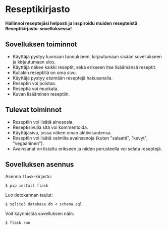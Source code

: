# Reseptikirjasto

**Hallinnoi reseptejäsi helposti ja inspiroidu muiden resepteistä Reseptikirjasto-sovelluksessa!**

## Sovelluksen toiminnot

* Käyttäjä pystyy luomaan tunnukseen, kirjautumaan sisään sovellukseen ja kirjautumaan ulos.
* Käyttäjä näkee kaikki reseptit, sekä erikseen itse lisäämänsä reseptit.
* Kullakin reseptillä on oma sivu.
* Käyttäjä pystyy etsimään reseptejä hakusanalla.
* Reseptin voi poistaa.
* Reseptiä voi muokata.
* Kuvan lisääminen reseptiin.

## Tulevat toiminnot

* Reseptiin voi lisätä ainesosia.
* Reseptisivulla sitä voi kommentoida.
* Käyttäjäsivu, jossa näkee oman aktiivisuutensa.
* Reseptiin voi lisätä valmiita avainsanoja (kuten "salaatti", "kevyt", "vegaaninen").
* Avainsanat on listattu erikseen ja niiden perusteella voi selata reseptejä.

## Sovelluksen asennus

Asenna `flask`-kirjasto:

```
$ pip install flask
```

Luo tietokannan taulut:

```
$ sqlite3 database.db < schema.sql
```

Voit käynnistää sovelluksen näin:

```
$ flask run
```
